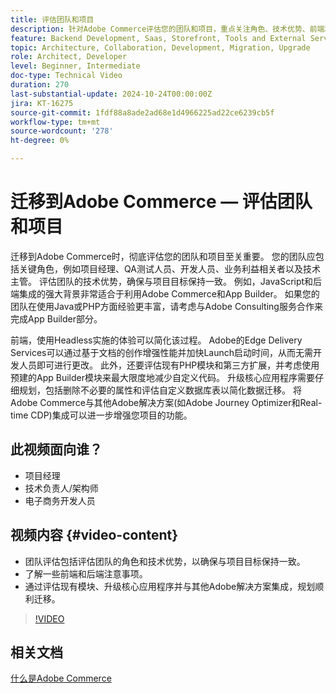 ```yaml
---
title: 评估团队和项目
description: 针对Adobe Commerce评估您的团队和项目，重点关注角色、技术优势、前端和后端考虑因素，以便成功迁移。
feature: Backend Development, Saas, Storefront, Tools and External Services
topic: Architecture, Collaboration, Development, Migration, Upgrade
role: Architect, Developer
level: Beginner, Intermediate
doc-type: Technical Video
duration: 270
last-substantial-update: 2024-10-24T00:00:00Z
jira: KT-16275
source-git-commit: 1fdf88a8ade2ad68e1d4966225ad22ce6239cb5f
workflow-type: tm+mt
source-wordcount: '278'
ht-degree: 0%

---
```



# 迁移到Adobe Commerce — 评估团队和项目

迁移到Adobe Commerce时，彻底评估您的团队和项目至关重要。 您的团队应包括关键角色，例如项目经理、QA测试人员、开发人员、业务利益相关者以及技术主管。 评估团队的技术优势，确保与项目目标保持一致。 例如，JavaScript和后端集成的强大背景非常适合于利用Adobe Commerce和App Builder。 如果您的团队在使用Java或PHP方面经验更丰富，请考虑与Adobe Consulting服务合作来完成App Builder部分。

前端，使用Headless实施的体验可以简化该过程。 Adobe的Edge Delivery Services可以通过基于文档的创作增强性能并加快Launch启动时间，从而无需开发人员即可进行更改。 此外，还要评估现有PHP模块和第三方扩展，并考虑使用预建的App Builder模块来最大限度地减少自定义代码。 升级核心应用程序需要仔细规划，包括删除不必要的属性和评估自定义数据库表以简化数据迁移。 将Adobe Commerce与其他Adobe解决方案(如Adobe Journey Optimizer和Real-time CDP)集成可以进一步增强您项目的功能。

## 此视频面向谁？

* 项目经理
* 技术负责人/架构师
* 电子商务开发人员

## 视频内容 {#video-content}

* 团队评估包括评估团队的角色和技术优势，以确保与项目目标保持一致。
* 了解一些前端和后端注意事项。
* 通过评估现有模块、升级核心应用程序并与其他Adobe解决方案集成，规划顺利迁移。
 
>[!VIDEO](https://video.tv.adobe.com/v/3435682/?learn=on)

## 相关文档

[什么是Adobe Commerce](https://experienceleague.adobe.com/en/docs/commerce-admin/start/about)
